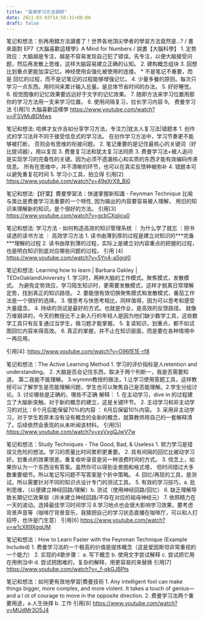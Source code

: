 ```yaml
---
title: "高效学习方法调研"
date: 2021-03-03T14:58:31+08:00
draft: false
---
```


笔记和想法：別再用錯方法讀書了！世界各地頂尖學者的學習方法竟然是...? / 書來面對 EP7《大腦喜歡這樣學》A Mind for Numbers / 說書【大腦科學】 1. 定势效应：大脑越是专注，越是不容易发现自己犯了错误。先专注，以便大脑接受问题，然后再发散上思维，这样大脑容易建立正确的认知。 2. 建构概念组块 3. 回想比划重点更能加深记忆。神经使用会强化被使用的连接。 * 不是笔记不重要，而是 回忆的过程，而不是记笔记的过程能够增强记忆。 4. 少量多餐的原则。每次只学习一点东西。用时间来累计输入总量。是总体节省时间的办法。 5. 好好睡觉。 6. 视觉图像的记忆效果要远远好于文字的记忆效果。 7. 随即方法来学习位置用那你的学习方法用一支来学习位置。 8. 使用间隔复习，拉长学习内容 9。 费曼学习法 引用[1] 大腦喜歡這樣學 https://www.youtube.com/watch?v=iFSVMuBDMws

笔记和想法: 哈佛才女许吉如分享学习方法，专注力|犹太人复习法|错题本 1. 创作式的学习法并不同于接受信息式的学习法。 在创作学习方法中，学习节奏更不能够被打断， 否则会有思维的衔接问题。 2. 笔记重要的是记住最核心的关键词（好比提词器），用以复现 3. 费曼复习法和犹太复习法同质 3. 费曼学习法+被人追问是实现学习的完备性的关键。因为必须不遗漏核心和实质的东西才能有效编码传递信息。 所有在思维中，并不清晰的环节，也可以在真实反馈种被弥补 4. 错题本可以避免重复花时间 5. 学习小工具，拍立得 引用[2] https://www.youtube.com/watch?v=49eXrX9_Bi0

笔记和想法:【好葉】費曼學習法：快速掌握新知識 - Feynman Technique 比喻与类比是费曼学习法重要的一个特性, 因为输出的内容要容易被人理解， 用旧的知识来理解新的知识。是个很好的方法。 引用[3] https://www.youtube.com/watch?v=gcbCXqjicu0

笔记和想法: 学习方法 - 如何构造高效的知识管理系统 ｜ 为什么学了就忘 ｜把书读透的读书方法 ｜ 高效学习方法 1. 读书由薄到厚的过程是建立对知识的***完备\***理解的过程 2. 读书由厚到薄的过程，实际上是建立对内容重点的把握的过程， 也是明白知识到底对应哪些问题的过程。 引用 [4] https://www.youtube.com/watch?v=5Yn4-aSggI0

笔记和想法: Learning how to learn | Barbara Oakley | TEDxOaklandUniversity 1. 学习时，两种大脑的工作模式。聚焦模式，发散模式。 为避免定势效应，学习陌生知识时，更需要发散模式，这样才脱离日常理解定势，找到真正的知识路径。 2. 要能很有效切换聚焦模式和发散模式，番茄工作法是一个很好的选择。 3. 慢思考与快思考相比，同样值得，因为可以思考和感受大量蕴含。 4. 持续的测试是最好的方式。也就是作业，是高效的反馈路径。 就像万维钢讲的，今天的教授比不上新入行的年轻人是因为他们缺少数学工具，这些数学工具只有反复通过当学生，做习题才能掌握。 5. 复读知识，划重点，都不如试图回忆内容来得高效。 6. 真正的掌握，并不止在知识层面，而是要在各种情境中一再应用。

引用[4]: https://www.youtube.com/watch?v=O96fE1E-rf8

笔记和想法：The Active Learning Method 1. 学习的评价指标是人retention and understanding。 2. 大脑是否会记住东西，取决于两个判断一，我是否需要知道。 第二我能不能理解。 3.wymmn教授的做法，1.让学习使用答题工具，这样教授可以了解学生是否能理解问题，学生也可以聚焦自己是否能理解。2.学生分组讨论。3. 讨论哪些是正确的，哪些不正确 解释： 1. 在主动学习，dive in 的过程建立了大脑新突触。对于新的概念的建立，这是关键环节。 2. 主动学习和非主动学习的对比：6个月后能保留70%的内容 ： 6月后保留10%内容。 3. 采用非主动学习，对于学生若原本没有没有概念的全新的概念，就算教师用自己的一套解释清了。后续依然会表现的从未听闻该材料。 引用[5] https://www.youtube.com/watch?v=xxVxgQJwV7w

笔记和想法：Study Techniques - The Good, Bad, & Useless 1. 努力学习是错误又危险的想法。学习的质量比时间累积更重要。 2. 具有间隔的回忆比被动学习好。划重点的效果很差。重复收听录音是另一种浪费时间的方式。 3. 信念上，如果你认为一个东西没有答案。虽然你可以得到全景图和格式塔， 但时间错过大多数重要细节。所以笔记写问题不写答案是个折中策略。 4. 回忆/再现的工具，是测试。所以需要针对不同的知识点设计专门的测试工具。 5. 有效的学习技巧，a. 批判思维，（以便建立神经回路/理解）b. 测试（使用神经回路/回忆） 6. 缺乏理解导致长期记忆效果弱（并未建立神经回路/不存在对应的祖母神经元） 7. 依照精力在一天的波动。选择最佳学习时间学习 8.学习地点也会很大影响学习效果，要考虑背景声音等（咖啡厅背景音乐，我猜把自己的学习状态直播在咖啡厅，可以和人打招呼，也许是门生意） 引用[6] https://www.youtube.com/watch?v=w1cX89XgqUM

笔记和想法：How to Learn Faster with the Feynman Technique (Example Included) 1. 费曼学习法的一个极高的价值是提炼概念（这是爱因斯坦非常重视的一个能力） 2. 实现的4歌步骤： a. 写下概念 b. 使用文字尝试解释 c. 尝试把它用在用例当中 d. 尝试把困难的，复杂的解释，用更容易的来替换 引用[7] https://www.youtube.com/watch?v=_f-qkGJBPts

笔记和想法：如何更有效地學習|費曼技術 1. Any intelligent fool can make things bigger, more complex, and more violent. It takes a touch of genius—and a l ot of courage to move in the opposite direction. 2. 费曼学习法两个重要用途，a.人生抉择 b. 工作 引用[8] https://www.youtube.com/watch?v=MlJdMr3O5J4
